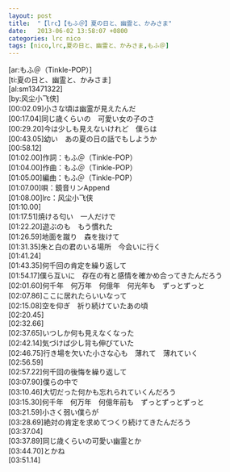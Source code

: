 ```yaml
---
layout: post
title:  "【lrc】【もふ＠】夏の日と、幽霊と、かみさま"
date:   2013-06-02 13:58:07 +0800
categories: lrc nico
tags: [nico,lrc,夏の日と、幽霊と、かみさま,もふ＠]
---
```


<article>
<div>[ar:もふ＠（Tinkle-POP）]</div>
<div>[ti:夏の日と、幽霊と、かみさま]</div>
<div>[al:sm13471322]</div>
<div>[by:风尘小飞侠]</div>
<!-- more -->
<div>[00:02.09]小さな頃は幽霊が見えたんだ&nbsp;<wbr></div>
<div>[00:17.04]同じ歳くらいの　可愛い女の子のさ&nbsp;<wbr></div>
<div>[00:29.20]今は少しも見えないけれど　僕らは&nbsp;<wbr></div>
<div>[00:43.05]幼い　あの夏の日の話でもしようか</div>
<div>[00:58.12]</div>
<div>[01:02.00]作詞：もふ＠（Tinkle-POP）&nbsp;<wbr></div>
<div>[01:04.00]作曲：もふ＠（Tinkle-POP）&nbsp;<wbr></div>
<div>[01:05.00]編曲：もふ＠（Tinkle-POP）&nbsp;<wbr></div>
<div>[01:07.00]唄：鏡音リンAppend</div>
<div>[01:08.00]lrc：风尘小飞侠</div>
<div>[01:10.00]</div>
<div>[01:17.51]焼ける匂い　一人だけで</div>
<div>[01:22.20]遊ぶのも　もう慣れた&nbsp;<wbr></div>
<div>[01:26.59]地面を蹴り　森を抜けて</div>
<div>[01:31.35]朱と白の君のいる場所　今会いに行く</div>
<div>[01:41.24]</div>
<div>[01:43.35]何千回の肯定を繰り返して&nbsp;<wbr></div>
<div>[01:54.17]僕ら互いに　存在の有と感情を確かめ合ってきたんだろう&nbsp;<wbr></div>
<div>[02:01.60]何千年　何万年　何億年　何光年も　ずっとずっと&nbsp;<wbr></div>
<div>[02:07.86]ここに居れたらいいなって</div>
<div>[02:15.08]空を仰ぎ　祈り続けていたあの頃</div>
<div>[02:20.45]</div>
<div>[02:32.66]</div>
<div>[02:37.65]いつしか何も見えなくなった&nbsp;<wbr></div>
<div>[02:42.14]気づけば少し背も伸びていた&nbsp;<wbr></div>
<div>[02:46.75]行き場を欠いた小さな心も　薄れて　薄れていく</div>
<div>[02:56.59]</div>
<div>[02:57.22]何千回の後悔を繰り返して&nbsp;<wbr></div>
<div>[03:07.90]僕らの中で</div>
<div>[03:10.46]大切だった何かも忘れられていくんだろう&nbsp;<wbr></div>
<div>[03:15.30]何千年　何万年　何億年前も　ずっとずっとずっと&nbsp;<wbr></div>
<div>[03:21.59]小さく弱い僕らが</div>
<div>[03:28.69]絶対の肯定を求めてつくり続けてきたんだろう</div>
<div>[03:37.04]</div>
<div>[03:37.89]同じ歳くらいの可愛い幽霊とか&nbsp;<wbr></div>
<div>[03:44.70]とかね</div>
<div>[03:51.14]</div>
</article>
